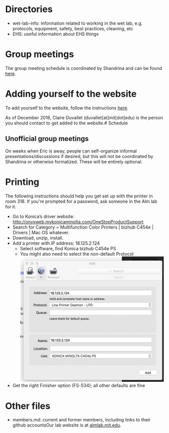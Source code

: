 # Directories
- wet-lab-info: information related to working in the wet lab, e.g. protocols, equipment, safety, best practices, cleaning, etc
- EHS: useful information about EHS things

# Group meetings

The group meeting schedule is coordinated by Shandrina and can be found
[here](https://docs.google.com/spreadsheets/d/17K3eK_GNoXbfFCrVFLCtRt8-y-yPYsn6nRgP5LRPi04/edit?usp=sharing).

# Adding yourself to the website

To add yourself to the website, follow the instructions [here](https://github.com/almlab/www/wiki/Add-new-member-content).

As of December 2016, Claire Duvallet (duvallet[at]mit[dot]edu)
is the person you should contact to get added to the website.# Schedule

## Unofficial group meetings

On weeks when Eric is away, people can self-organize informal presentations/discussions if desired,
but this will not be coordinated by Shandrina or otherwise formalized. These will be entirely optional.

# Printing

The following instructions should help you get set up with the printer in room 318. If you're prompted
for a password, ask someone in the Alm lab for it.

* Go to Konica’s driver website: http://onyxweb.mykonicaminolta.com/OneStopProductSupport
* Search for Category = Multifunction Color Printers | bizhub C454e | Drivers | Mac OS whatever.
* Download, unzip, install.
* Add a printer with IP address: 18.125.2.124
  * Select software, find Konica bizhub C454e PS
  * You might also need to select the non-default Protocol
![](printer_setup.png)
* Get the right Finisher option (FS-534); all other defaults are fine

# Other files
- members.md: current and former members, including links to their github accountsOur lab website is at [almlab.mit.edu](http://almlab.mit.edu/).

